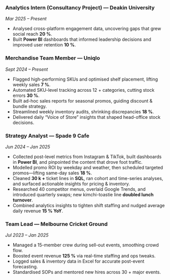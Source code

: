 
### Analytics Intern (Consultancy Project) — **Deakin University**  
*Mar 2025 – Present*  
- Analysed cross-platform engagement data, uncovering gaps that grew social reach **20 %**.  
- Built **Power BI** dashboards that informed leadership decisions and improved user retention **10 %**.  

### Merchandise Team Member — **Uniqlo**  
*Sept 2024 – Present*  
- Flagged high-performing SKUs and optimised shelf placement, lifting weekly sales **7 %**.  
- Automated SKU-level tracking across 12 + categories, cutting stock errors **30 %**.  
- Built ad-hoc sales reports for seasonal promos, guiding discount & bundle strategy.  
- Streamlined weekly inventory audits, shrinking discrepancies **18 %**.  
- Delivered daily “Voice of Store” insights that shaped head-office stock decisions.  

### Strategy Analyst — **Spade 9 Cafe**  
*Jun 2024 – Jan 2025*  
- Collected post-level metrics from Instagram & TikTok, built dashboards in **Power BI**, and pinpointed the content that drove foot traffic.  
- Modelled promo ROI by weekday and weather, then scheduled targeted promos—lifting same-day sales **18 %**.  
- Cleaned **30 k +** ticket lines in **SQL**, ran cohort and time-series analyses, and surfaced actionable insights for pricing & inventory.  
- Researched 40 competitor menus, overlaid Google Trends, and introduced quarterly swaps; new kimchi-toastie line **doubled lunch turnover**.  
- Combined analytics insights to tighten shift staffing and nudged average daily revenue **15 % YoY**.  

### Team Lead — **Melbourne Cricket Ground**  
*Jul 2023 – Jan 2025*  
- Managed a 15-member crew during sell-out events, smoothing crowd flow.  
- Boosted event revenue **125 %** via real-time staffing and ops tweaks.  
- Logged sales & inventory data in Excel for accurate post-event forecasting.  
- Standardised SOPs and mentored new hires across 30 + major events.  
